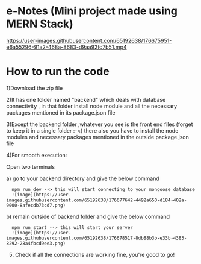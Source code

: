 
# e-Notes (Mini project made using MERN Stack)


https://user-images.githubusercontent.com/65192638/176675951-e6a55296-91a2-468a-8683-d9aa92fc7b51.mp4

# How to run the code

1)Download the zip file

2)It has one folder named "backend" which deals with database connectivity , in that folder install node module and all the necessary packages mentioned in its package.json file

3)Except the backend folder ,whatever you see is the front end files (forget to keep it in a single folder :-<) there also you have to install the node modules and necessary packages mentioned in the outside package.json file

4)For smooth execution:

   Open two terminals
   
   a) go to your backend directory and give the below command 
   
      npm run dev --> this will start connecting to your mongoose database
      ![image](https://user-images.githubusercontent.com/65192638/176677642-4492a650-d184-402a-9000-8afecdb73cd7.png)

   b) remain outside of backend folder and give the below command
   
      npm run start --> this will start your server
      ![image](https://user-images.githubusercontent.com/65192638/176678517-8db88b3b-e33b-4383-8292-28a4fbcd9ee3.png)


5) Check if all the connections are working fine, you're good to go!

